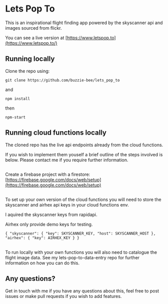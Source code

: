 # Lets Pop To

This is an inspirational flight finding app powered by the skyscanner api and images sourced from flickr.

You can see a live version at [https://www.letspop.to](https://www.letspop.to/)

## Running locally

Clone the repo using:

`git clone https://github.com/buzzie-bee/lets_pop_to`

and

`npm install`

then

`npm-start`

## Running cloud functions locally

The cloned repo has the live api endpoints already from the cloud functions.

If you wish to implement them youself a brief outline of the steps involved is below. Please contact me if you require further information.

##

Create a firebase project with a firestore:
[https://firebase.google.com/docs/web/setup](https://firebase.google.com/docs/web/setup)

##

To set up your own version of the cloud functions you will need to store the skyscanner and airhex api keys in your cloud functions env.

I aquired the skyscanner keys from rapidapi.

Airhex only provide demo keys for testing.

`{ "skyscanner": { "key": SKYSCANNER_KEY, "host": SKYSCANNER_HOST }, "airhex": { "key": AIRHEX_KEY } }`

##

To run locally with your own functions you will also need to catalogue the flight image data. See my lets-pop-to-data-entry repo for further information on how you can do this.

## Any questions?

Get in touch with me if you have any questions about this, feel free to post issues or make pull requests if you wish to add features.
